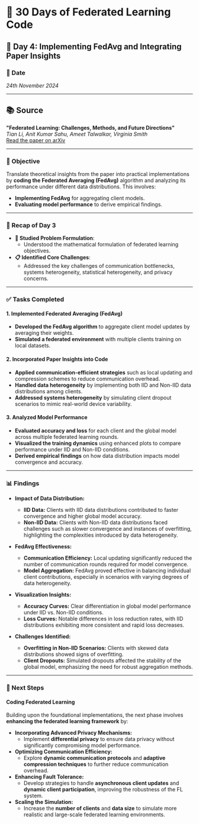 # 🚀 30 Days of Federated Learning Code

## 📅 Day 4: Implementing FedAvg and Integrating Paper Insights

### 📆 Date
*24th November 2024*

---

## 📚 Source
**"Federated Learning: Challenges, Methods, and Future Directions"**  
*Tian Li, Anit Kumar Sahu, Ameet Talwalkar, Virginia Smith*  
[Read the paper on arXiv](https://arxiv.org/pdf/1908.07873)

---

### 🎯 Objective
Translate theoretical insights from the paper into practical implementations by **coding the Federated Averaging (FedAvg)** algorithm and analyzing its performance under different data distributions. This involves:
- **Implementing FedAvg** for aggregating client models.
- **Evaluating model performance** to derive empirical findings.

---

### 🔄 Recap of Day 3
- **🧠 Studied Problem Formulation**:
  - Understood the mathematical formulation of federated learning objectives.
- **📋 Identified Core Challenges**:
  - Addressed the key challenges of communication bottlenecks, systems heterogeneity, statistical heterogeneity, and privacy concerns.

---

### ✅ Tasks Completed

#### **1. Implemented Federated Averaging (FedAvg)**
- **Developed the FedAvg algorithm** to aggregate client model updates by averaging their weights.
- **Simulated a federated environment** with multiple clients training on local datasets.

#### **2. Incorporated Paper Insights into Code**
- **Applied communication-efficient strategies** such as local updating and compression schemes to reduce communication overhead.
- **Handled data heterogeneity** by implementing both IID and Non-IID data distributions among clients.
- **Addressed systems heterogeneity** by simulating client dropout scenarios to mimic real-world device variability.

#### **3. Analyzed Model Performance**
- **Evaluated accuracy and loss** for each client and the global model across multiple federated learning rounds.
- **Visualized the training dynamics** using enhanced plots to compare performance under IID and Non-IID conditions.
- **Derived empirical findings** on how data distribution impacts model convergence and accuracy.


---

### 📊 Findings

- **Impact of Data Distribution:**
  - **IID Data:** Clients with IID data distributions contributed to faster convergence and higher global model accuracy.
  - **Non-IID Data:** Clients with Non-IID data distributions faced challenges such as slower convergence and instances of overfitting, highlighting the complexities introduced by data heterogeneity.

- **FedAvg Effectiveness:**
  - **Communication Efficiency:** Local updating significantly reduced the number of communication rounds required for model convergence.
  - **Model Aggregation:** FedAvg proved effective in balancing individual client contributions, especially in scenarios with varying degrees of data heterogeneity.

- **Visualization Insights:**
  - **Accuracy Curves:** Clear differentiation in global model performance under IID vs. Non-IID conditions.
  - **Loss Curves:** Notable differences in loss reduction rates, with IID distributions exhibiting more consistent and rapid loss decreases.

- **Challenges Identified:**
  - **Overfitting in Non-IID Scenarios:** Clients with skewed data distributions showed signs of overfitting.
  - **Client Dropouts:** Simulated dropouts affected the stability of the global model, emphasizing the need for robust aggregation methods.

---

### 🔮 Next Steps

#### **Coding Federated Learning**
Building upon the foundational implementations, the next phase involves **enhancing the federated learning framework** by:
- **Incorporating Advanced Privacy Mechanisms:**
  - Implement **differential privacy** to ensure data privacy without significantly compromising model performance.
- **Optimizing Communication Efficiency:**
  - Explore **dynamic communication protocols** and **adaptive compression techniques** to further reduce communication overhead.
- **Enhancing Fault Tolerance:**
  - Develop strategies to handle **asynchronous client updates** and **dynamic client participation**, improving the robustness of the FL system.
- **Scaling the Simulation:**
  - Increase the **number of clients** and **data size** to simulate more realistic and large-scale federated learning environments.

